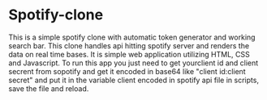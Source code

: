 # Spotify-clone
This is a simple spotify clone with automatic token generator and working search bar.
This clone handles api hitting spotify server and renders the data on real time bases. It is simple web application utilizing HTML, CSS and Javascript.
To run this app you just need to get yourclient id and client secrent from sopotify and get it encoded in base64 like "client id:client secret" and put it in the variable client encoded in spotify api file in scripts, save the file and reload.
